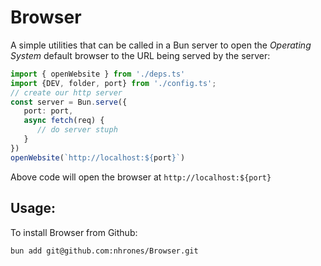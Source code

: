 # Browser
A simple utilities that can be called in a Bun server to open the _Operating System_ default browser to the URL being served by the server:    

```ts
import { openWebsite } from './deps.ts'
import {DEV, folder, port} from './config.ts';
// create our http server
const server = Bun.serve({
   port: port,
   async fetch(req) { 
      // do server stuph
   }
})
openWebsite(`http://localhost:${port}`)
```

Above code will open the browser at `http://localhost:${port}`

## Usage:
To install Browser from Github:
```
bun add git@github.com:nhrones/Browser.git
```